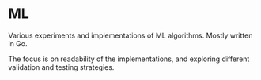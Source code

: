 ML
==

Various experiments and implementations of ML algorithms.
Mostly written in Go.

The focus is on readability of the implementations, and
exploring different validation and testing strategies.
